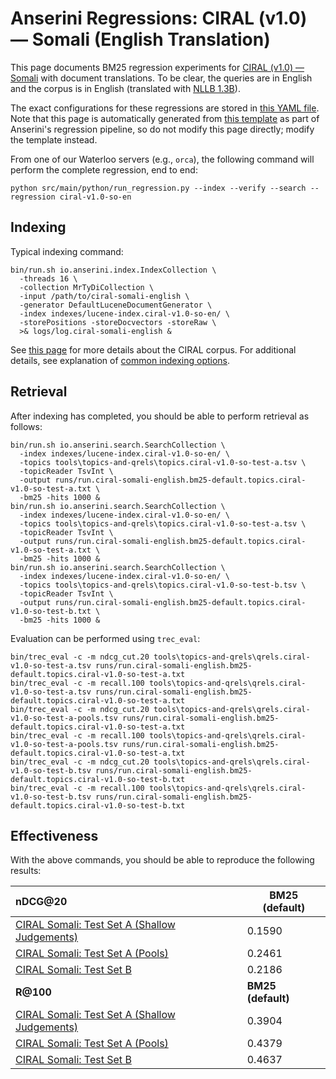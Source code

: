 # Anserini Regressions: CIRAL (v1.0) &mdash; Somali (English Translation)

This page documents BM25 regression experiments for [CIRAL (v1.0) &mdash; Somali](https://github.com/ciralproject/ciral) with document translations. To be clear, the queries are in English and the corpus is in English (translated with [NLLB 1.3B](https://huggingface.co/facebook/nllb-200-1.3B)).

The exact configurations for these regressions are stored in [this YAML file](../../src/main/resources/regression/ciral-v1.0-so-en.yaml).
Note that this page is automatically generated from [this template](../../src/main/resources/docgen/templates/ciral-v1.0-so-en.template) as part of Anserini's regression pipeline, so do not modify this page directly; modify the template instead.

From one of our Waterloo servers (e.g., `orca`), the following command will perform the complete regression, end to end:

```
python src/main/python/run_regression.py --index --verify --search --regression ciral-v1.0-so-en
```

## Indexing

Typical indexing command:

```
bin/run.sh io.anserini.index.IndexCollection \
  -threads 16 \
  -collection MrTyDiCollection \
  -input /path/to/ciral-somali-english \
  -generator DefaultLuceneDocumentGenerator \
  -index indexes/lucene-index.ciral-v1.0-so-en/ \
  -storePositions -storeDocvectors -storeRaw \
  >& logs/log.ciral-somali-english &
```

See [this page](https://github.com/ciralproject/ciral) for more details about the CIRAL corpus.
For additional details, see explanation of [common indexing options](../../docs/common-indexing-options.md).

## Retrieval

After indexing has completed, you should be able to perform retrieval as follows:

```
bin/run.sh io.anserini.search.SearchCollection \
  -index indexes/lucene-index.ciral-v1.0-so-en/ \
  -topics tools\topics-and-qrels\topics.ciral-v1.0-so-test-a.tsv \
  -topicReader TsvInt \
  -output runs/run.ciral-somali-english.bm25-default.topics.ciral-v1.0-so-test-a.txt \
  -bm25 -hits 1000 &
bin/run.sh io.anserini.search.SearchCollection \
  -index indexes/lucene-index.ciral-v1.0-so-en/ \
  -topics tools\topics-and-qrels\topics.ciral-v1.0-so-test-a.tsv \
  -topicReader TsvInt \
  -output runs/run.ciral-somali-english.bm25-default.topics.ciral-v1.0-so-test-a.txt \
  -bm25 -hits 1000 &
bin/run.sh io.anserini.search.SearchCollection \
  -index indexes/lucene-index.ciral-v1.0-so-en/ \
  -topics tools\topics-and-qrels\topics.ciral-v1.0-so-test-b.tsv \
  -topicReader TsvInt \
  -output runs/run.ciral-somali-english.bm25-default.topics.ciral-v1.0-so-test-b.txt \
  -bm25 -hits 1000 &
```

Evaluation can be performed using `trec_eval`:

```
bin/trec_eval -c -m ndcg_cut.20 tools\topics-and-qrels\qrels.ciral-v1.0-so-test-a.tsv runs/run.ciral-somali-english.bm25-default.topics.ciral-v1.0-so-test-a.txt
bin/trec_eval -c -m recall.100 tools\topics-and-qrels\qrels.ciral-v1.0-so-test-a.tsv runs/run.ciral-somali-english.bm25-default.topics.ciral-v1.0-so-test-a.txt
bin/trec_eval -c -m ndcg_cut.20 tools\topics-and-qrels\qrels.ciral-v1.0-so-test-a-pools.tsv runs/run.ciral-somali-english.bm25-default.topics.ciral-v1.0-so-test-a.txt
bin/trec_eval -c -m recall.100 tools\topics-and-qrels\qrels.ciral-v1.0-so-test-a-pools.tsv runs/run.ciral-somali-english.bm25-default.topics.ciral-v1.0-so-test-a.txt
bin/trec_eval -c -m ndcg_cut.20 tools\topics-and-qrels\qrels.ciral-v1.0-so-test-b.tsv runs/run.ciral-somali-english.bm25-default.topics.ciral-v1.0-so-test-b.txt
bin/trec_eval -c -m recall.100 tools\topics-and-qrels\qrels.ciral-v1.0-so-test-b.tsv runs/run.ciral-somali-english.bm25-default.topics.ciral-v1.0-so-test-b.txt
```

## Effectiveness

With the above commands, you should be able to reproduce the following results:

| **nDCG@20**                                                                                                  | **BM25 (default)**|
|:-------------------------------------------------------------------------------------------------------------|-----------|
| [CIRAL Somali: Test Set A (Shallow Judgements)](https://huggingface.co/datasets/CIRAL/ciral)                 | 0.1590    |
| [CIRAL Somali: Test Set A (Pools)](https://huggingface.co/datasets/CIRAL/ciral)                              | 0.2461    |
| [CIRAL Somali: Test Set B](https://huggingface.co/datasets/CIRAL/ciral)                                      | 0.2186    |
| **R@100**                                                                                                    | **BM25 (default)**|
| [CIRAL Somali: Test Set A (Shallow Judgements)](https://huggingface.co/datasets/CIRAL/ciral)                 | 0.3904    |
| [CIRAL Somali: Test Set A (Pools)](https://huggingface.co/datasets/CIRAL/ciral)                              | 0.4379    |
| [CIRAL Somali: Test Set B](https://huggingface.co/datasets/CIRAL/ciral)                                      | 0.4637    |
